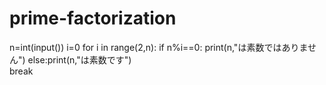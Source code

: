# prime-factorization

n=int(input())
i=0
for i in range(2,n):
  if n%i==0:
    print(n,"は素数ではありません")
  else:print(n,"は素数です")  
  break
